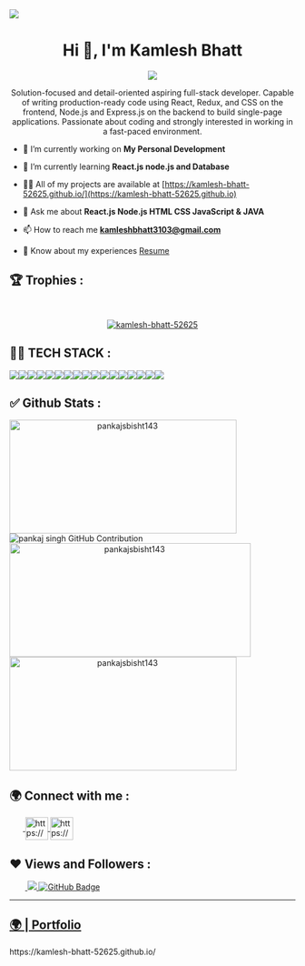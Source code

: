 <img src="https://repository-images.githubusercontent.com/588181932/e36ec678-7984-4cdd-8e4c-a3932772ff8e"/>
<h1 align="center">Hi 👋, I'm Kamlesh Bhatt</h1>
<p align="center">
  <img src="https://readme-typing-svg.herokuapp.com/?lines=Full%20Stack%20MERN%20Developer;&center=true&width=700&height=50">
</p>
<p align="center">Solution-focused and detail-oriented aspiring full-stack developer. Capable of writing production-ready code using React, Redux, and CSS on the frontend, Node.js and Express.js on the backend to build single-page applications. Passionate about coding and strongly interested in working in a fast-paced environment.</p>

- 🔭 I’m currently working on **My Personal Development**

- 🌱 I’m currently learning **React.js node.js and Database**

- 👨‍💻 All of my projects are available at [https://kamlesh-bhatt-52625.github.io/](https://kamlesh-bhatt-52625.github.io)

- 💬 Ask me about **React.js Node.js HTML CSS JavaScript & JAVA**

- 📫 How to reach me **kamleshbhatt3103@gmail.com**

- 📄 Know about my experiences <a href="https://drive.google.com/file/d/1N1Y9cFJHspzSlaiiiysJ_rJ1Y5MLpjoa/view?usp=sharing">Resume</a>



## 🏆 Trophies :
<br/>
<p align="center"> <a href="https://github.com/ryo-ma/github-profile-trophy"><img src="https://github-profile-trophy.vercel.app/?username=kamlesh-bhatt-52625&theme=onedark" alt="kamlesh-bhatt-52625" /></a> </p>

## 👨‍💻 TECH STACK :

<div align="center" style="display: flex; flex-wrap: wrap;">
<img src="https://img.shields.io/badge/react-%2320232a.svg?style=for-the-badge&logo=react&logoColor=%2361DAFB" />
<img src="https://img.shields.io/badge/React_Router-CA4245?style=for-the-badge&logo=react-router&logoColor=white" />
<img src="https://img.shields.io/badge/redux-%23593d88.svg?style=for-the-badge&logo=redux&logoColor=white" />
<img src="https://img.shields.io/badge/chakra-%234ED1C5.svg?style=for-the-badge&logo=chakraui&logoColor=white" />
<img src="https://img.shields.io/badge/MongoDB-%234ea94b.svg?style=for-the-badge&logo=mongodb&logoColor=white" />
<img src="https://img.shields.io/badge/HTML5-E34F26?style=for-the-badge&logo=html5&logoColor=white" />
<img src="https://img.shields.io/badge/CSS3-1572B6?style=for-the-badge&logo=css3&logoColor=white" />
<img src="https://img.shields.io/badge/JavaScript-323330?style=for-the-badge&logo=javascript&logoColor=F7DF1E" />
<img src="https://img.shields.io/badge/Bootstrap-563D7C?style=for-the-badge&logo=bootstrap&logoColor=white" />
<img src="https://img.shields.io/badge/Tailwind_CSS-38B2AC?style=for-the-badge&logo=tailwind-css&logoColor=white" />
<img src="https://img.shields.io/badge/Node.js-339933?style=for-the-badge&logo=nodedotjs&logoColor=white" />
<img src="https://img.shields.io/badge/Express.js-000000?style=for-the-badge&logo=express&logoColor=white" />
<img src="https://img.shields.io/badge/java-%23ED8B00.svg?style=for-the-badge&logo=java&logoColor=white" />
<img src="https://img.shields.io/badge/npm-CB3837?style=for-the-badge&logo=npm&logoColor=white" />
<img src="https://img.shields.io/badge/GitHub-100000?style=for-the-badge&logo=github&logoColor=white" />
<img src="https://img.shields.io/badge/GIT-E44C30?style=for-the-badge&logo=git&logoColor=white" />
<img src="https://img.shields.io/badge/vite-%23646CFF.svg?style=for-the-badge&logo=vite&logoColor=white" />
</div>


## ✅ Github Stats :

<div align="center" style="display: flex; flex-wrap: wrap;">

<img width="400px" height="200px" align="center" src="https://github-readme-stats.vercel.app/api?username=kamlesh-bhatt-52625&theme=radical&border_radius=2.7&show_icons=true" alt="pankajsbisht143" />

  
<img src="https://github-profile-summary-cards.vercel.app/api/cards/profile-details?username=kamlesh-bhatt-52625&theme=radical&border_radius=2.7" alt="pankaj singh GitHub Contribution"/>
  

  
<img width="425px" height="200px" align="center" src="https://github-readme-streak-stats.herokuapp.com/?user=kamlesh-bhatt-52625&theme=radical&date_format=M%20j%5B%2C%20Y%5D&border_radius=2.7" alt="pankajsbisht143" />
  
<img width="400px" height="200px" align="center" src="https://github-readme-stats.vercel.app/api/top-langs/?username=kamlesh-bhatt-52625&theme=radical&border_radius=2.7" alt="pankajsbisht143" />
  
</div>

<h2>🌍 Connect with me :</h2>
   <p align="left">
    &nbsp;&nbsp;&nbsp;&nbsp;&nbsp;&nbsp;<a href="https://www.linkedin.com/in/kamlesh-bhatt-5059a1273/" target="blank">
            <img align="center"
                src="https://img.icons8.com/3d-fluency/94/linkedin.png"
                alt="https://www.linkedin.com/in/pankaj-singh-bisht-3abb4525a/" width="40px" />
        </a>
        <a href="https://github.com/pankajsbisht143" target="blank">
            <img align="center"
                src="https://img.icons8.com/3d-fluency/94/github.png"
                alt="https://github.com/pankajsbisht143" width="40px"/>
        </a>
    </p>
    <h2>❤ Views and Followers :</h2>
    &nbsp;&nbsp;&nbsp;&nbsp;&nbsp;&nbsp;&nbsp;<a href="https://github.com/pankajsbisht143/github-profile-views-counter">
        <img src="https://komarev.com/ghpvc/?username=pankajsbisht143" >
    </a>
    <a href="https://github.com/kamlesh-bhatt-52625?tab=followers">
        <img src="https://img.shields.io/github/followers/kamlesh-bhatt-52625?label=Followers&style=social" alt="GitHub Badge">
    </a>
    <hr />
    <h2><a href="https://kamlesh-bhatt-52625.github.io">🌍 | Portfolio </a></h2>
    https://kamlesh-bhatt-52625.github.io/

